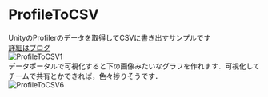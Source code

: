 # ProfileToCSV
UnityのProfilerのデータを取得してCSVに書き出すサンプルです<br>
[詳細はブログ](https://unitech.hatenablog.com/entry/2019/05/11/185345)<br>
![ProfileToCSV1](https://user-images.githubusercontent.com/11411789/71319586-b3be7100-24e3-11ea-804c-6c109a247cb5.png)<br>
データポータルで可視化すると下の画像みたいなグラフを作れます．可視化してチームで共有とかできれば，色々捗りそうです．<br>
![ProfileToCSV6](https://user-images.githubusercontent.com/11411789/71319587-b620cb00-24e3-11ea-9d46-ecab99c92928.png)

